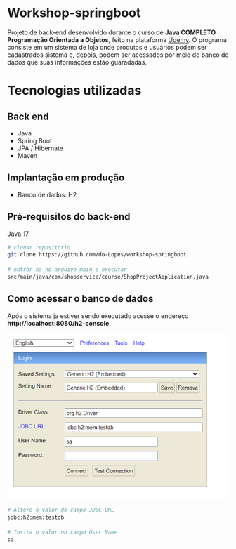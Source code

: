 # Workshop-springboot
Projeto de back-end desenvolvido durante o curso de **Java COMPLETO Programação Orientada a Objetos**, feito na plataforma [Udemy](https://www.udemy.com/).
O programa consiste em um sistema de loja onde produtos e usuários podem ser cadastrados sistema e, depois, podem ser acessados por meio do banco de dados que suas informações estão guaradadas.

# Tecnologias utilizadas
## Back end
- Java
- Spring Boot
- JPA / Hibernate
- Maven
## Implantação em produção
- Banco de dados: H2

## Pré-requisitos do back-end
Java 17

```bash
# clonar repositório
git clone https://github.com/do-Lopes/workshop-springboot

# entrar na no arquivo main e executar
src/main/java/com/shopservice/course/ShopProjectApplication.java
```
## Como acessar o banco de dados
Após o sistema ja estiver sendo executado acesse o endereço **http://localhost:8080/h2-console**.

![DB incialização](https://github.com/do-Lopes/assets/blob/main/Springboot-workshop-assets/image-inicializacao-db.png)

```bash
# Altere o valor do campo JDBC URL
jdbc:h2:mem:testdb

# Insira o valor no campo User Name
sa
```
